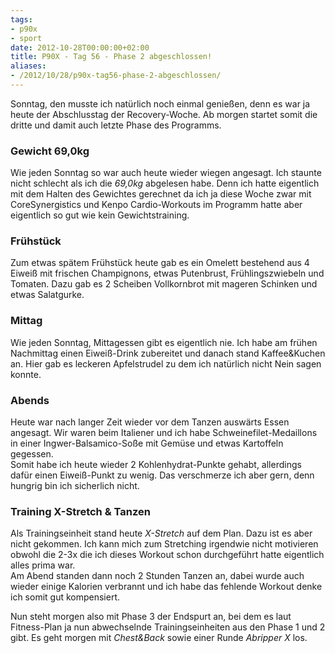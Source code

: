 ```yaml
---
tags:
- p90x
- sport
date: 2012-10-28T00:00:00+02:00
title: P90X - Tag 56 - Phase 2 abgeschlossen!
aliases:
- /2012/10/28/p90x-tag56-phase-2-abgeschlossen/
---
```


Sonntag, den musste ich natürlich noch einmal genießen, denn es war ja heute der Abschlusstag der Recovery-Woche. Ab morgen startet somit die dritte und damit auch letzte Phase des Programms.

### Gewicht 69,0kg
Wie jeden Sonntag so war auch heute wieder wiegen angesagt. Ich staunte nicht schlecht als ich die _69,0kg_ abgelesen habe. Denn ich hatte eigentlich mit dem Halten des Gewichtes gerechnet da ich ja diese Woche zwar mit CoreSynergistics und Kenpo Cardio-Workouts im Programm hatte aber eigentlich so gut wie kein Gewichtstraining.   

### Frühstück
Zum etwas spätem Frühstück heute gab es ein Omelett bestehend aus 4 Eiweiß mit frischen Champignons, etwas Putenbrust, Frühlingszwiebeln und Tomaten. Dazu gab es 2 Scheiben Vollkornbrot mit mageren Schinken und etwas Salatgurke.

### Mittag
Wie jeden Sonntag, Mittagessen gibt es eigentlich nie. Ich habe am frühen Nachmittag einen Eiweiß-Drink zubereitet und danach stand Kaffee&Kuchen an. Hier gab es leckeren Apfelstrudel zu dem ich natürlich nicht Nein sagen konnte.

### Abends
Heute war nach langer Zeit wieder vor dem Tanzen auswärts Essen angesagt. Wir waren beim Italiener und ich habe Schweinefilet-Medaillons in einer Ingwer-Balsamico-Soße mit Gemüse und etwas Kartoffeln gegessen.  
Somit habe ich heute wieder 2 Kohlenhydrat-Punkte gehabt, allerdings dafür einen Eiweiß-Punkt zu wenig. Das verschmerze ich aber gern, denn hungrig bin ich sicherlich nicht.

### Training X-Stretch & Tanzen
Als Trainingseinheit stand heute _X-Stretch_ auf dem Plan. Dazu ist es aber nicht gekommen. Ich kann mich zum Stretching irgendwie nicht motivieren obwohl die 2-3x die ich dieses Workout schon durchgeführt hatte eigentlich alles prima war.   
Am Abend standen dann noch 2 Stunden Tanzen an, dabei wurde auch wieder einige Kalorien verbrannt und ich habe das fehlende Workout denke ich somit gut kompensiert.

Nun steht morgen also mit Phase 3 der Endspurt an, bei dem es laut Fitness-Plan ja nun abwechselnde Trainingseinheiten aus den Phase 1 und 2 gibt. Es geht morgen mit _Chest&Back_ sowie einer Runde _Abripper X_ los.

